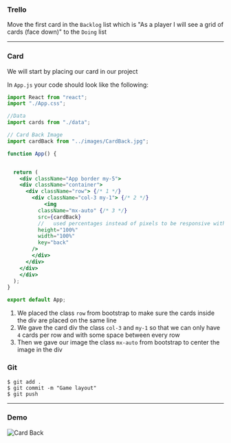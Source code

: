 ### Trello

Move the first card in the `Backlog` list which is "As a player I will see a grid of cards (face down)" to the `Doing` list

---

### Card

We will start by placing our card in our project

In `App.js` your code should look like the following:

```jsx
import React from "react";
import "./App.css";

//Data
import cards from "./data";

// Card Back Image
import cardBack from "../images/CardBack.jpg";

function App() {


  return (
    <div className="App border my-5">
    <div className="container">
      <div className="row"> {/* 1 */}
        <div className="col-3 my-1"> {/* 2 */}
            <img
          className="mx-auto" {/* 3 */}
          src={cardBack}
          //   used percentages instead of pixels to be responsive with the screen size
          height="100%"
          width="100%"
          key="back"
        />
        </div>
      </div>
    </div>
    </div>
  );
}

export default App;


```

1. We placed the class `row` from bootstrap to make sure the cards inside the div are placed on the same line
2. We gave the card div the class `col-3` and `my-1` so that we can only have `4` cards per row and with some space between every row
3. Then we gave our image the class `mx-auto` from bootstrap to center the image in the div

### Git

```shell
$ git add .
$ git commit -m "Game layout"
$ git push
```

---
### Demo
![Card Back](https://imgur.com/5ax1KAi.png)

